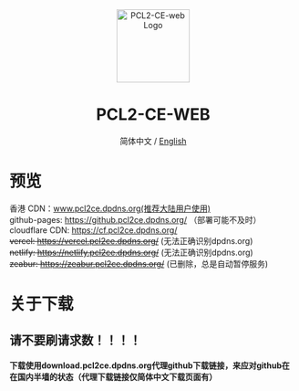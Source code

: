 <div align="center">

<img src="https://cdn.fishcpy.top/img/2025/04/06/67f245809f816.png" width="128" height="128" alt="PCL2-CE-web Logo">

# PCL2-CE-WEB<br>
简体中文 / [English](./README_EN.md)

</div>

# 预览
香港 CDN：www.pcl2ce.dpdns.org(推荐大陆用户使用)<br>
github-pages: https://github.pcl2ce.dpdns.org/ （部署可能不及时）<br>
cloudflare CDN: https://cf.pcl2ce.dpdns.org/<br>
~~vercel: https://vercel.pcl2ce.dpdns.org/~~ (无法正确识别dpdns.org)<br>
~~netlify: https://netlify.pcl2ce.dpdns.org/~~ (无法正确识别dpdns.org)<br>
~~zeabur: https://zeabur.pcl2ce.dpdns.org/~~ (已删除，总是自动暂停服务)<br>

# 关于下载

## 请不要刷请求数！！！！<br>
#### 下载使用download.pcl2ce.dpdns.org代理github下载链接，来应对github在在国内半墙的状态（代理下载链接仅简体中文下载页面有）